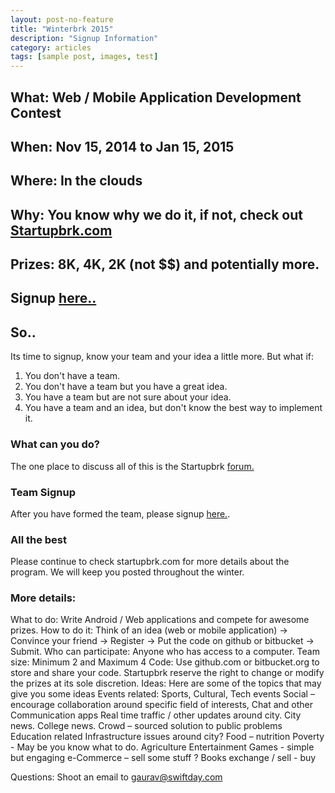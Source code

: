 ```yaml
---
layout: post-no-feature
title: "Winterbrk 2015"
description: "Signup Information"
category: articles
tags: [sample post, images, test]
---
```


## What: Web / Mobile Application Development Contest

## When: Nov 15, 2014 to Jan 15, 2015

## Where: In the clouds

## Why: You know why we do it, if not, check out [Startupbrk.com](http://startupbrk.com/)

## Prizes: 8K, 4K, 2K (not $$) and potentially more.

## Signup [here..](https://docs.google.com/forms/d/1b1H2tthtQfShuoAVu_XIhapSiNWFok4uXrVPPHjigDg/viewform)

## So..
Its time to signup, know your team and your idea a little more. But what if:

1. You don't have a team.
2. You don't have a team but you have a great idea.
3. You have a team but are not sure about your idea.
4. You have a team and an idea, but don't know the best way to implement it.

### What can you do?

The one place to discuss all of this is the Startupbrk [forum.](https://groups.google.com/forum/#!forum/startupbrk)

### Team Signup

After you have formed the team, please signup [here.](https://docs.google.com/forms/d/1b1H2tthtQfShuoAVu_XIhapSiNWFok4uXrVPPHjigDg/viewform).

### All the best

Please continue to check startupbrk.com for more details about the program. We will keep you posted throughout the winter.

### More details:

What to do: Write Android / Web applications and compete for awesome prizes.
How to do it: Think of an idea (web or mobile application) -> Convince your friend -> Register -> Put the code on github or bitbucket -> Submit.
Who can participate: Anyone who has access to a computer.
Team size: Minimum 2 and Maximum 4
Code: Use github.com or bitbucket.org to store and share your code. 
Startupbrk reserve the right to change or modify the prizes at its sole discretion.
Ideas: Here are some of the topics that may give you some ideas
Events related: Sports, Cultural, Tech events
Social – encourage collaboration around specific field of interests, Chat and other Communication apps
Real time traffic / other updates around city. City news. College news.
Crowd – sourced solution to public problems
Education related
Infrastructure issues around city?
Food – nutrition
Poverty - May be you know what to do.
Agriculture
Entertainment
Games - simple but engaging
e-Commerce – sell some stuff ?
Books exchange / sell - buy

Questions: Shoot an email to gaurav@swiftday.com 
